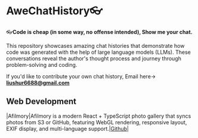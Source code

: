 # AweChatHistory👓

👓**Code is cheap (in some way, no offense intended), Show me your chat.**

This repository showcases amazing chat histories that demonstrate how code was generated with the help of large language models (LLMs). These conversations reveal the author's thought process and journey through problem-solving and coding.

If you'd like to contribute your own chat history, Email here-> **liushur6688@gmail.com**


## Web Development
|Afilmory|Afilmory is a modern React + TypeScript photo gallery that syncs photos from S3 or GitHub, featuring WebGL rendering, responsive layout, EXIF display, and multi-language support.|[Github](https://github.com/Afilmory/Afilmory)|
